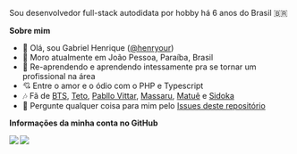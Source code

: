 Sou desenvolvedor full-stack autodidata por hobby há 6 anos do Brasil 🇧🇷

**Sobre mim**
- 👋 Olá, sou Gabriel Henrique ([@henryour](https://github.com/henryour))
- 📌 Moro atualmente em João Pessoa, Paraíba, Brasil
- 🌱 Re-aprendendo e aprendendo intessamente pra se tornar um profissional na área
- 💘 Entre o amor e o ódio com o PHP e Typescript
- 🎶 Fã de [BTS](https://open.spotify.com/artist/3Nrfpe0tUJi4K4DXYWgMUX), [Teto](https://open.spotify.com/artist/68YeXpLt3jB7JHQS5ZjMGo), [Pabllo Vittar](https://open.spotify.com/artist/6tzRZ39aZlNqlUzQlkuhDV), [Massaru](https://open.spotify.com/artist/6NPvzQnxY7WwRMoN2qVBHU), [Matuê](https://open.spotify.com/artist/5nP8x4uEFjAAmDzwOEc9b8) e [Sidoka](https://open.spotify.com/artist/7EyzyrMNgqiK8bMrbkOT9l)
- 💬 Pergunte qualquer coisa para mim pelo [Issues deste repositório](https://github.com/henryour/henryour/issues)

**Informações da minha conta no GitHub**

<a href="https://github.com/henryour/github-readme-stats"> 
  <img align="left" src="https://github-readme-stats.vercel.app/api?username=henryour&show_icons=true&custom_title=🧩%20Gabriel%20Henry's%20GitHub%20Stats&title_color=fff&icon_color=10de69&text_color=9f9f9f&bg_color=151515" />
</a>
<a href="https://github.com/henryour/github-readme-stats">
  <img align="left" src="https://github-readme-stats.vercel.app/api/top-langs/?username=henryour&show_icons=true&title_color=fff&icon_color=10de69&text_color=9f9f9f&bg_color=151515" />
</a>
